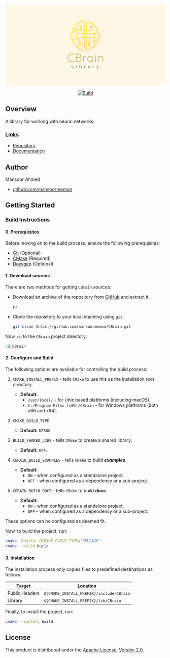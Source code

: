 ![](res/images/cover.png)

<p align="center">
   <a href="https://github.com/mansoormemon/CBrain/actions/workflows/Main.yml">
      <img src="https://github.com/mansoormemon/CBrain/actions/workflows/Main.yml/badge.svg" alt="Build">
   </a>
</p>

## Overview

A library for working with neural networks.

### Links

- [Repository](https://github.com/mansoormemon/CBrain)
- [Documentation](https://mansoormemon.github.io/CBrain)

## Author

Mansoor Ahmed

- [github.com/mansoormemon](https://github.com/mansoormemon)

## Getting Started

### Build Instructions

#### 0. Prerequisites

Before moving on to the build process, ensure the following prerequisites:

- [Git](https://git-scm.com/) (Optional)
- [CMake](https://cmake.org/) (Required)
- [Doxygen](https://www.doxygen.nl/index.html) (Optional)

#### 1. Download sources

There are two methods for getting `CBrain` sources:

- Download an archive of the repository from [GitHub](https://github.com/mansoormemon/CBrain) and extract it.

  or

- Clone the repository to your local maching using `git`.

  ```bash
  git clone https://github.com/mansoormemon/CBrain.git
  ```

Now, `cd` to the `CBrain` project directory:

```bash
cd CBrain
```

#### 2. Configure and Build

The following options are available for controlling the build process:

1. `CMAKE_INSTALL_PREFIX` - tells `CMake` to use this as the installation root directory.
    - **Default:**
        - `/usr/local/` - for Unix based platforms (including macOS).
        - `C:/Program Files (x86)/CBrain` - for Windows platforms (both x86 and x64).

2. `CMAKE_BUILD_TYPE`
    - **Default:** `DEBUG`.

3. `BUILD_SHARED_LIBS` - tells `CMake` to create a shared library.
    - **Default:** `OFF`.

4. `CBRAIN_BUILD_EXAMPLES` - tells `CMake` to build ***examples***.
    - **Default:**
        - `ON` - when configured as a standalone project.
        - `OFF` - when configured as a dependency or a sub-project.

5. `CBRAIN_BUILD_DOCS` - tells `CMake` to build ***docs***.
    - **Default:**
        - `ON` - when configured as a standalone project.
        - `OFF` - when configured as a dependency or a sub-project.

These options can be configured as deemed fit.

Now, to build the project, run:

```bash
cmake -Bbuild -DCMAKE_BUILD_TYPE="RELEASE"
cmake --build build
```

#### 3. Installation

The installation process only copies files to predefined destinations as follows:

| Target         | Location                                 |
| -------------- | ---------------------------------------- |
| Public Headers | `${CMAKE_INSTALL_PREFIX}/include/CBrain` |
| Library        | `${CMAKE_INSTALL_PREFIX}/lib/CBrain`     |

Finally, to install the project, run:

```bash
cmake --install build
```

## License

This product is distributed under the [Apache License, Version 2.0](https://www.apache.org/licenses/LICENSE-2.0).
